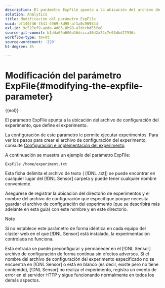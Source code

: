 ```yaml
---
description: El parámetro ExpFile apunta a la ubicación del archivo de configuración del experimento, que define el experimento.
solution: Analytics
title: Modificación del parámetro ExpFile
uuid: bf146f46-f541-4969-8d90-af1a0c969344
exl-id: 9c527ef9-aeda-4d83-8b98-a7dccbd55fe8
source-git-commit: b1dda69a606a16dccca30d2a74c7e63dbd27936c
workflow-type: tm+mt
source-wordcount: '220'
ht-degree: 3%

---
```


# Modificación del parámetro ExpFile{#modifying-the-expfile-parameter}

{{eol}}

El parámetro ExpFile apunta a la ubicación del archivo de configuración del experimento, que define el experimento.

La configuración de este parámetro le permite ejecutar experimentos. Para ver los pasos para crear el archivo de configuración del experimento, consulte [Configuración e implementación del experimento](../../../home/c-undst-ctrld-exp/t-crt-ctrld-exp/c-cnfg-dply-exp.md#concept-50f1de0242904698937bb72b3ea1b429).

A continuación se muestra un ejemplo del parámetro ExpFile:

```
ExpFile /home/experiment.txt
```

Esta ficha delimita el archivo de texto ( [!DNL .txt]) se puede encontrar en cualquier lugar del [!DNL Sensor] carpeta y puede tener cualquier nombre conveniente.

Asegúrese de registrar la ubicación del directorio de experimentos y el nombre del archivo de configuración que especifique porque necesita guardar el archivo de configuración del experimento (que se describirá más adelante en esta guía) con este nombre y en este directorio.

>[!NOTE]
>
>Si no establece este parámetro de forma idéntica en cada equipo del clúster web en el que [!DNL Sensor] está instalado, la experimentación controlada no funciona.

Esta entrada se puede preconfigurar y permanecer en el [!DNL Sensor] archivo de configuración de forma continua sin efectos adversos. Si el nombre del archivo de configuración del experimento especificado no se encuentra en [!DNL Sensor] o está en blanco (es decir, existe pero no tiene contenido), [!DNL Sensor] no realiza el experimento, registra un evento de error en el servidor HTTP y sigue funcionando normalmente en todos los demás aspectos.
